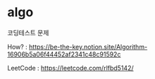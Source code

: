 # algo
코딩테스트 문제 

How? : https://be-the-key.notion.site/Algorithm-16906b5a06f44452af2341c48c91592c

LeetCode : https://leetcode.com/rlfbd5142/
